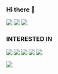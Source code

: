 ### Hi there 👋
![](https://img.shields.io/badge/I%20am-30336b?style=for-the-badge)
![](https://img.shields.io/badge/Frontend%20Engineer-eb4d4b?style=for-the-badge)
![](https://img.shields.io/badge/Working%20in%20Tokyo-6ab04c?style=for-the-badge)

### INTERESTED IN
![](https://img.shields.io/badge/Javascript-f9ca24?style=for-the-badge&logo=Javascript&logoColor=black)
![](https://img.shields.io/badge/React-22a6b3?style=for-the-badge&logo=React&logoColor=white)
![](https://img.shields.io/badge/Next.js-000000?style=for-the-badge&logo=Next.js&logoColor=white)
![](https://img.shields.io/badge/Typescript-1e3799?style=for-the-badge&logo=Typescript&logoColor=white)
![](https://img.shields.io/badge/Remix-9980FA?style=for-the-badge&logo=Remix&logoColor=white)

<a href="https://github.com/anuraghazra/github-readme-stats">
  <img src="https://github-readme-stats.vercel.app/api?username=Naoyuki-Hayasaka&count_private=true&hide=issues,stars&theme=algolia&show_icons=true" />
</a>
